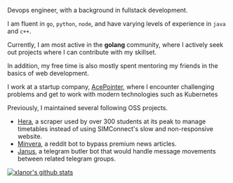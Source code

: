 Devops engineer, with a background in fullstack development.

I am fluent in `go`, `python`, `node`, and have varying levels of experience in `java` and `c++`.

Currently, I am most active in the **golang** community, where I actively seek out projects where I can contribute with my skillset.

In addition, my free time is also mostly spent mentoring my friends in the basics of web development.

I work at a startup company, [AcePointer](https://acepointer.sg), where I encounter challenging problems and get to work with modern technologies such as Kubernetes

Previously, I maintained several following OSS projects.


- [Hera](https://github.com/xlanor/SIM-UoW-Timetable-bot), a scraper used by over 300 students at its peak to manage timetables instead of using SIMConnect's slow and non-responsive website.
- [Minvera](https://github.com/xlanor/Minvera), a reddit bot to bypass premium news articles.
- [Janus](https://github.com/xlanor/Janus), a telegram butler bot that would handle message movements between related telegram groups.

[![xlanor's github stats](https://github-readme-stats.vercel.app/api?username=xlanor&show_icons=true&theme=dracula)](https://github.com/anuraghazra/github-readme-stats)
